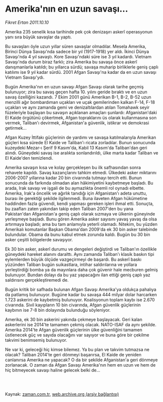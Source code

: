 # Amerika'nın en uzun savaşı...

*Fikret Ertan 2011.10.10*

<td class="columnist-detail">
<p>Amerika 235 senelik kısa tarihinde pek çok denizaşırı askerî operasyonun yanı sıra büyük savaşlar da yaptı.</p>
<p>
<div id="haberMetinDiv">
<p>Bu savaşları öyle uzun yıllar süren savaşlar olmadılar. Mesela Amerika, Birinci Dünya Savaşı'nda sadece bir yıl (1917-1918) yer aldı. İkinci Dünya Savaşı'nda 4 yıl savaştı. Kore Savaşı'ndaki süre ise 3 yıl kadardı. Vietnam Savaşı'nda durum biraz farklı; zira Amerika bu savaşa önce askerî danışmanlarla katıldı; bu yıllarca sürdü; savaşa muharip birliklerle geniş çaplı katılımı ise 9 yıl kadar sürdü. 2001 Afgan Savaşı'na kadar da en uzun savaşı Vietnam Savaşı'ydı. 
<p>Bugün Amerika'nın en uzun savaşı Afgan Savaşı olarak tarihe geçmiş bulunuyor; zira bu savaş geçen hafta 10. yılını geride bıraktı ve en uzun savaş özelliğini kazandı. 7 Ekim 2001 günü Amerikan B-1, B-2, B-52 uzun menzilli ağır bombardıman uçakları ve uçak gemilerinden kalkan F-14, F-18 uçakları ve aynı zamanda gemi ve denizaltılardan atılan Tomahawk seyir füzeleriyle başlayan bu savaşın açıklanan amaçları şunlardı: Afganistan'daki El Kaide örgütünü çökertmek, Afgan topraklarını üs olarak kullanmasına son vermek, Taliban'ı devirmek, Afganistan'a güvenlik, istikrar ve demokrasi getirmek... 
<p>Afgan Kuzey İttifakı güçlerinin de yardımı ve savaşa katılmalarıyla Amerikan güçleri kısa sürede El Kaide ve Taliban'ı ricata zorladılar. Bunun sonucunda kuzeydeki Mezar-ı Şerif 9 Kasım'da, Kabil 13 Kasım'da Taliban'dan geri alındı. Güneydeki savaş ise aralıkta sonlandırıldı, ülke marta kadar Taliban ve El Kaide'den temizlendi. 
<p>Amerika savaşın kısa ve kolay gerçekleşen bu ilk safhasından sonra rehavete kapıldı. Savaş kazançlarını tahkim etmedi. Ülkedeki asker miktarını 2006-2007 yıllarına kadar 20 bin civarında tutmayı tercih etti. Bunun sonucunda da farkında olmadan alan hâkimiyetini kaybetmeye başladı. Bu arada, Irak savaşı ve işgali de bu aymazlıkta önemli rol oynadı elbette. Amerika, Irak'a öncelik ve ağırlık tanıdığı için Afganistan'ı adeta unuttu, burası ile gerektiği şekilde ilgilenmedi. Buna ilaveten Afgan hükümetine haddinden fazla güvendi, kendi yapması gereken işleri ihmal etti. Sonuçta, bu zaafları zaten yakından takip eden Taliban 2007'den bu yana Pakistan'dan Afganistan'a geniş çaplı olarak sızmaya ve ülkenin güneyinde yerleşmeye başladı. Bunu gören Amerika asker sayısını yavaş yavaş da olsa artırmaya başladı; ama bu tam anlamıyla yeterli olamadı. Nitekim, bu yüzden Amerikalı komutanlar Başkan Obama'dan 2009'da ek 30 bin asker talebinde bulundular. Obama da bunu kabul etmek zorunda kaldı. Bugün bu 30 bin asker çeşitli bölgelerde savaşıyor. 
<p> Ek 30 bin asker, askerî durumu ve dengeleri değiştirdi ve Taliban'ın özellikle güneydeki hareket alanını daralttı. Aynı zamanda Taliban'ı klasik baskın tipi eylemlerden büyük ölçüde vazgeçirmeyi de başardı. Bu askerî baskı yüzünden Taliban bugün suikastlara, intihar saldırılarına ve yollara yerleştirdiği bomba ya da mayınlara daha çok güvenir hale mecburen gelmiş bulunuyor. Bundan dolayı da bu yaz yapacağını ilan ettiği geniş çaplı yaz saldırısını gerçekleştiremedi de. 
<p>Bugün kritik bir safhada bulunan Afgan Savaşı Amerika'ya oldukça pahalıya da patlamış bulunuyor. Bugüne kadar bu savaşa 444 milyar dolar harcarken 1.723 askerini de kaybetmiş bulunuyor. Koalisyonun toplam kaybı ise 2.670 civarında. Sivil kayıpların 10 bin civarında, Afgan güvenlik güçlerinin kaybının ise 7-8 bin dolayında bulunduğu söyleniyor. 
<p> Amerika, ek 30 bin askerini yakında çekmeye başlayacak. Geri kalan askerlerini ise 2014'te tamamen çekmiş olacak. NATO-ISAF da aynı şekilde. Amerika 2014'te Afgan güvenlik güçlerinin ülke güvenliğini tamamen üstlenecek güç ve sayıda olacağını var sayıyor ve buna göre bir çekilme takvimi benimsemiş bulunuyor. 
<p> Ne var ki, geleceği hiç kimse bilemez. Ya bu plan ve takvim tutmazsa ne olacak? Taliban 2014'te geri dönmeyi başarırsa, El Kaide de yeniden canlanırsa Amerika ne yapacak? O da bir şekilde Afganistan'a geri dönmeye zorlanacak. O zaman da Afgan Savaşı Amerika'nın hem en uzun ve hem de hiç bitmeyecek savaşı haline gelecek belki de... </p></p></p></p></p></p></p></p></div>
</p>


<p><br>
		 </br></p></td>

Kaynak: [zaman.com.tr](http://zaman.com.tr/yazar.do?yazino=1188783), [web.archive.org (arşiv bağlantısı)](http://web.archive.org/web/20111213105917/http://zaman.com.tr/yazar.do?yazino=1188783)
